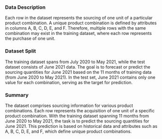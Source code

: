 ### Data Description

Each row in the dataset represents the sourcing of one unit of a particular product combination. A unique product combination is defined by attributes in columns A, B, C, D, E, and F. Therefore, multiple rows with the same combination may exist in the training dataset, where each row represents the purchase of one unit.

### Dataset Split

The training dataset spans from July 2020 to May 2021, while the test dataset consists of June 2021 data. The goal is to forecast or predict the sourcing quantities for June 2021 based on the 11 months of training data (from June 2020 to May 2021). In the test set, June 2021 contains only one value for each combination, serving as the target for prediction.

### Summary

The dataset comprises sourcing information for various product combinations. Each row represents the acquisition of one unit of a specific product combination. With the training dataset spanning 11 months from June 2020 to May 2021, the task is to predict the sourcing quantities for June 2021. This prediction is based on historical data and attributes such as A, B, C, D, E, and F, which define unique product combinations.
